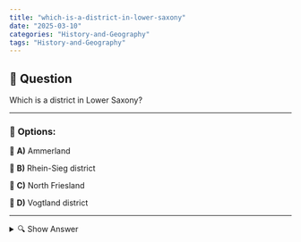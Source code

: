 ```yaml
---
title: "which-is-a-district-in-lower-saxony"
date: "2025-03-10"
categories: "History-and-Geography"
tags: "History-and-Geography"
---
```


## 📌 **Question**

Which is a district in Lower Saxony?



---

### 📝 **Options:**

🔘 **A)** Ammerland

🔘 **B)** Rhein-Sieg district

🔘 **C)** North Friesland

🔘 **D)** Vogtland district

---

<details>
  <summary>🔍 Show Answer</summary>

  <p>
💡  <b>Correct Answer:</b>  a
  </p>
  <p>
    📖<b>Explanation:</b>
    Niedersachsen (Lower Saxony) is one of Germany’s 16 federal states, comprising several administrative districts known as Landkreise. These counties are responsible for local governance, including infrastructure, education, and public services. To determine which Landkreis belongs to Niedersachsen, it helps to be familiar with the states each district is part of. For instance, Rhein-Sieg-Kreis is located in North Rhine-Westphalia, Nordfriesland is in Schleswig-Holstein, and Vogtlandkreis is in Saxony. Among the options, Ammerland is the Landkreis situated within Niedersachsen.
  </p>
</details>
